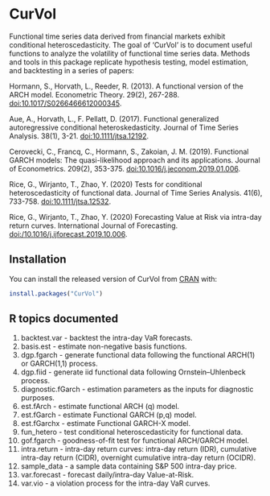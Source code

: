 
<!-- README.md is generated from README.Rmd. Please edit that file -->

# CurVol

<!-- badges: start -->
<!-- badges: end -->

Functional time series data derived from financial markets exhibit
conditional heteroscedasticity. The goal of ‘CurVol’ is to document
useful functions to analyze the volatility of functional time series
data. Methods and tools in this package replicate hypothesis testing,
model estimation, and backtesting in a series of papers:

Hormann, S., Horvath, L., Reeder, R. (2013). A functional version of the
ARCH model. Econometric Theory. 29(2), 267-288.
<doi:10.1017/S0266466612000345>.

Aue, A., Horvath, L., F. Pellatt, D. (2017). Functional generalized
autoregressive conditional heteroskedasticity. Journal of Time Series
Analysis. 38(1), 3-21. <doi:10.1111/jtsa.12192>.

Cerovecki, C., Francq, C., Hormann, S., Zakoian, J. M. (2019).
Functional GARCH models: The quasi-likelihood approach and its
applications. Journal of Econometrics. 209(2), 353-375.
<doi:10.1016/j.jeconom.2019.01.006>.

Rice, G., Wirjanto, T., Zhao, Y. (2020) Tests for conditional
heteroscedasticity of functional data. Journal of Time Series Analysis.
41(6), 733-758. <doi:10.1111/jtsa.12532>.

Rice, G., Wirjanto, T., Zhao, Y. (2020) Forecasting Value at Risk via
intra-day return curves. International Journal of Forecasting.
<doi:/10.1016/j.ijforecast.2019.10.006>.

## Installation

You can install the released version of CurVol from
[CRAN](https://CRAN.R-project.org) with:

``` r
install.packages("CurVol")
```

## R topics documented

1.  backtest.var - backtest the intra-day VaR forecasts.
2.  basis.est - estimate non-negative basis functions.
3.  dgp.fgarch - generate functional data following the functional
    ARCH(1) or GARCH(1,1) process.
4.  dgp.fiid - generate iid functional data following Ornstein–Uhlenbeck
    process.
5.  diagnostic.fGarch - estimation parameters as the inputs for
    diagnostic purposes.
6.  est.fArch - estimate functional ARCH (q) model.
7.  est.fGarch - estimate Functional GARCH (p,q) model.
8.  est.fGarchx - estimate Functional GARCH-X model.
9.  fun\_hetero - test conditional heteroscedasticity for functional
    data.
10. gof.fgarch - goodness-of-fit test for functional ARCH/GARCH model.
11. intra.return - intra-day return curves: intra-day return (IDR),
    cumulative intra-day return (CIDR), overnight cumulative intra-day
    return (OCIDR).
12. sample\_data - a sample data containing S&P 500 intra-day price.
13. var.forecast - forecast daily/intra-day Value-at-Risk.
14. var.vio - a violation process for the intra-day VaR curves.

